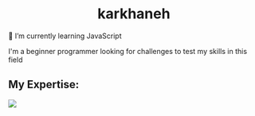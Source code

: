 <h1 align="center">karkhaneh</h1>
<p>🌱 I’m currently learning JavaScript </p>
  
<p>I'm a beginner programmer looking for challenges to test my skills in this field</p>

<h2>My Expertise:</h2>
<img src="https://skillicons.dev/icons?i=git,github,css,html,js,py"/>
